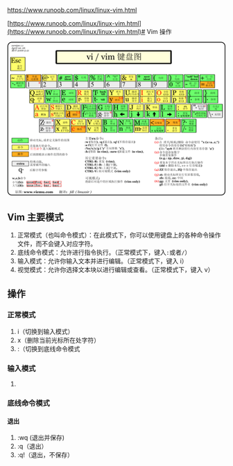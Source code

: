 https://www.runoob.com/linux/linux-vim.html

[https://www.runoob.com/linux/linux-vim.html](https://www.runoob.com/linux/linux-vim.html)# Vim 操作

![](img/vim.gif)

## Vim 主要模式

1. 正常模式（也叫命令模式）：在此模式下，你可以使用键盘上的各种命令操作文件，而不会键入对应字符。
2. 底线命令模式：允许进行指令执行。（正常模式下，键入`:`或者`/`）
3. 输入模式：允许你输入文本并进行编辑。（正常模式下，键入 i）
4. 视觉模式：允许你选择文本块以进行编辑或查看。（正常模式下，键入 v）

## 操作

### 正常模式

1. i（切换到输入模式）
2. x（删除当前光标所在处字符）
3. :（切换到底线命令模式

### 输入模式

1.

### 底线命令模式

#### 退出

1. :wq (退出并保存)
2. :q（退出）
3. :q!（退出，不保存）
